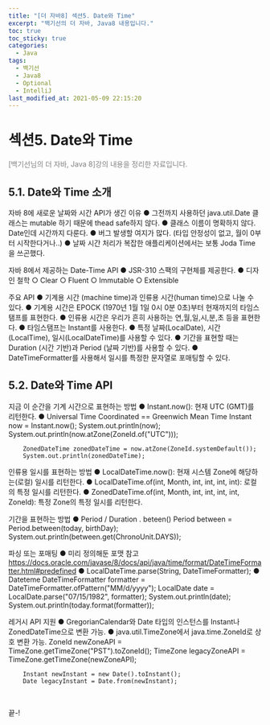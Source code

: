 ```yaml
---
title: "[더 자바8] 섹션5. Date와 Time"
excerpt: "백기선의 더 자바, Java8 내용입니다."
toc: true
toc_sticky: true
categories:
  - Java
tags:
  - 백기선
  - Java8
  - Optional
  - IntelliJ
last_modified_at: 2021-05-09 22:15:20
---
```


# 섹션5. Date와 Time
<span style="color:grey">[백기선님의 더 자바, Java 8]강의 내용을 정리한 자료입니다.</span>
  
## 5.1. Date와 Time 소개
   
자바 8에 새로운 날짜와 시간 API가 생긴 이유
●	그전까지 사용하던 java.util.Date 클래스는 mutable 하기 때문에 thead safe하지 않다.
●	클래스 이름이 명확하지 않다. Date인데 시간까지 다룬다.
●	버그 발생할 여지가 많다. (타입 안정성이 없고, 월이 0부터 시작한다거나..)
●	날짜 시간 처리가 복잡한 애플리케이션에서는 보통 Joda Time을 쓰곤했다.

자바 8에서 제공하는 Date-Time API
●	JSR-310 스팩의 구현체를 제공한다.
●	디자인 철학
○	Clear
○	Fluent
○	Immutable
○	Extensible

주요 API
●	기계용 시간 (machine time)과 인류용 시간(human time)으로 나눌 수 있다.
●	기계용 시간은 EPOCK (1970년 1월 1일 0시 0분 0초)부터 현재까지의 타임스탬프를 표현한다.
●	인류용 시간은 우리가 흔히 사용하는 연,월,일,시,분,초 등을 표현한다.
●	타임스탬프는 Instant를 사용한다.
●	특정 날짜(LocalDate), 시간(LocalTime), 일시(LocalDateTime)를 사용할 수 있다.
●	기간을 표현할 때는 Duration (시간 기반)과 Period (날짜 기반)를 사용할 수 있다. 
●	DateTimeFormatter를 사용해서 일시를 특정한 문자열로 포매팅할 수 있다.
  
## 5.2. Date와 Time API
  
지금 이 순간을 기계 시간으로 표현하는 방법
●	Instant.now(): 현재 UTC (GMT)를 리턴한다.
●	Universal Time Coordinated == Greenwich Mean Time
        Instant now = Instant.now();
        System.out.println(now);
        System.out.println(now.atZone(ZoneId.of("UTC")));

        ZonedDateTime zonedDateTime = now.atZone(ZoneId.systemDefault());
        System.out.println(zonedDateTime);

인류용 일시를 표현하는 방법
●	LocalDateTime.now(): 현재 시스템 Zone에 해당하는(로컬) 일시를 리턴한다.
●	LocalDateTime.of(int, Month, int, int, int, int): 로컬의 특정 일시를 리턴한다. 
●	ZonedDateTime.of(int, Month, int, int, int, int, ZoneId): 특정 Zone의 특정 일시를 리턴한다.

기간을 표현하는 방법
●	Period / Duration . beteen()
    Period between = Period.between(today, birthDay);
    System.out.println(between.get(ChronoUnit.DAYS));

파싱 또는 포매팅
●	미리 정의해둔 포맷 참고 https://docs.oracle.com/javase/8/docs/api/java/time/format/DateTimeFormatter.html#predefined
●	LocalDateTime.parse(String, DateTimeFormatter);
●	Dateteme
        DateTimeFormatter formatter =
                DateTimeFormatter.ofPattern("MM/d/yyyy");
        LocalDate date = LocalDate.parse("07/15/1982", formatter);
        System.out.println(date);
        System.out.println(today.format(formatter));

레거시 API 지원
●	GregorianCalendar와 Date 타입의 인스턴스를 Instant나 ZonedDateTime으로 변환 가능.
●	java.util.TimeZone에서 java.time.ZoneId로 상호 변환 가능.
        ZoneId newZoneAPI = TimeZone.getTimeZone("PST").toZoneId();
        TimeZone legacyZoneAPI = TimeZone.getTimeZone(newZoneAPI);

        Instant newInstant = new Date().toInstant();
        Date legacyInstant = Date.from(newInstant);

 


끝-!